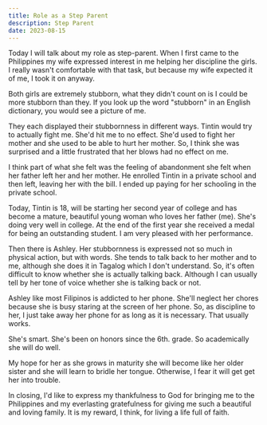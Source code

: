 ```yaml
---
title: Role as a Step Parent
description: Step Parent
date: 2023-08-15
---
```

<div class="ml-10 mr-10">
Today I will talk about my role as step-parent. When I first came to the Philippines my wife expressed interest in me helping her discipline the girls. I really wasn't comfortable with that task, but because my wife expected it of me, I took it on anyway.

Both girls are extremely stubborn, what they didn't count on is I could be more stubborn than they. If you look up the word "stubborn" in an English dictionary, you would see a picture of me.

They each displayed their stubbornness in different ways. Tintin would try to actually fight me. She'd hit me to no effect. She'd used to fight her mother and she used to be able to hurt her mother. So, I think she was surprised and a little frustrated that her blows had no effect on me.

I think part of what she felt was the feeling of abandonment she felt when her father left her and her mother. He enrolled Tintin in a private school and then left, leaving her with the bill. I ended up paying for her schooling in the private school.

Today, Tintin is 18, will be starting her second year of college and has become a mature, beautiful young woman who loves her father (me). She's doing very well in college. At the end of the first year she received a medal for being an outstanding student. I am very pleased with her performance.

Then there is Ashley. Her stubbornness is expressed not so much in physical action, but with words. She tends to talk back to her mother and to me, although she does it in Tagalog which I don't understand. So, it's often difficult to know whether she is actually talking back. Although I can usually tell by her tone of voice whether she is talking back or not.

Ashley like most Filipinos is addicted to her phone. She'll neglect her chores because she is busy staring at the screen of her phone. So, as discipline to her, I just take away her phone for as long as it is necessary. That usually works.

She's smart. She's been on honors since the 6th. grade. So academically she will do well.

My hope for her as she grows in maturity she will become like her older sister and she will learn to bridle her tongue. Otherwise, I fear it will get get her into trouble.

In closing, I'd like to express my thankfulness to God for bringing me to the Philippines and my everlasting gratefulness for giving me such a beautiful and loving family. It is my reward, I think, for living a life full of faith.

</div>
